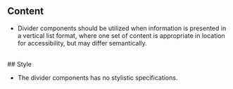 <br>

## Content

* Divider components should be utilized when information is presented in a vertical list format, where one set of
content is appropriate in location for accessibility, but may differ semantically.

<br>
## Style

* The divider components has no stylistic specifications.

